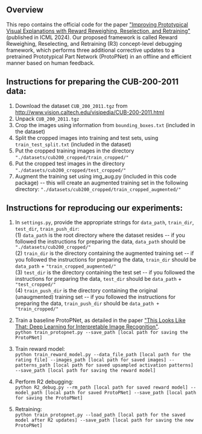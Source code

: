 ## Overview

This repo contains the official code for the paper ["Improving Prototypical Visual Explanations with Reward Reweighing, Reselection, and Retraining"](https://arxiv.org/abs/2307.03887)
(published in ICML 2024). Our proposed framework is called Reward Reweighing, Reselecting, and Retraining (R3) concept-level debugging framework, which
performs three additional corrective updates to a pretrained Prototypical Part Network (ProtoPNet) in an offline and efficient manner based on human feedback.

## Instructions for preparing the CUB-200-2011 data:

1. Download the dataset `CUB_200_2011.tgz` from http://www.vision.caltech.edu/visipedia/CUB-200-2011.html
2. Unpack `CUB_200_2011.tgz`
3. Crop the images using information from `bounding_boxes.txt` (included in the dataset)
4. Split the cropped images into training and test sets, using `train_test_split.txt` (included in the dataset)
5. Put the cropped training images in the directory `"./datasets/cub200_cropped/train_cropped/"`
6. Put the cropped test images in the directory `"./datasets/cub200_cropped/test_cropped/"`
7. Augment the training set using img_aug.py (included in this code package)
   -- this will create an augmented training set in the following directory:
      `"./datasets/cub200_cropped/train_cropped_augmented/"`

## Instructions for reproducing our experiments:
1. In `settings.py`, provide the appropriate strings for `data_path`, `train_dir`, `test_dir`,
`train_push_dir`:   
(1) `data_path` is the root directory where the dataset resides
    -- if you followed the instructions for preparing the data, `data_path` should be `"./datasets/cub200_cropped/"`  
(2) `train_dir` is the directory containing the augmented training set
    -- if you followed the instructions for preparing the data, `train_dir` should be `data_path` + `"train_cropped_augmented/"`  
(3) `test_dir` is the directory containing the test set
    -- if you followed the instructions for preparing the data, `test_dir` should be `data_path` + `"test_cropped/"`  
(4) `train_push_dir` is the directory containing the original (unaugmented) training set
    -- if you followed the instructions for preparing the data, `train_push_dir` should be `data_path + "train_cropped/"`
   
2. Train a baseline ProtoPNet, as detailed in the paper ["This Looks Like That: Deep Learning for Interpretable Image Recognition"](https://arxiv.org/abs/1806.10574).  
`python train_protopnet.py --save_path [local path for saving the ProtoPNet]`
3. Train reward model:  
`python train_reward_model.py --data_file_path [local path for the rating file] --images_path [local path for saved images] --patterns_path [local path for saved upsampled activation patterns] --save_path [local path for saving the reward model]`  
4. Perform R2 debugging:  
`python R2_debug.py --rm_path [local path for saved reward model] --model_path [local path for saved ProtoPNet] --save_path [local path for saving the ProtoPNet]`  
5. Retraining:  
`python train_protopnet.py --load_path [local path for the saved model after R2 updates] --save_path [local path for saving the new ProtoPNet]`  
